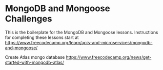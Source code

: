 # MongoDB and Mongoose Challenges

This is the boilerplate for the MongoDB and Mongoose lessons. Instructions for completing these lessons start at https://www.freecodecamp.org/learn/apis-and-microservices/mongodb-and-mongoose/

Create Atlas mongo database
https://www.freecodecamp.org/news/get-started-with-mongodb-atlas/